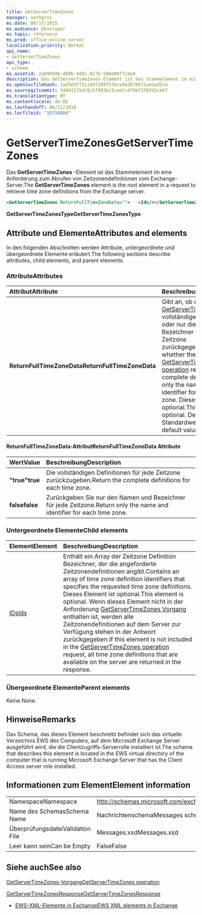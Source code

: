 ```yaml
---
title: GetServerTimeZones
manager: sethgros
ms.date: 09/17/2015
ms.audience: Developer
ms.topic: reference
ms.prod: office-online-server
localization_priority: Normal
api_name:
- GetServerTimeZones
api_type:
- schema
ms.assetid: 2a89098b-d89b-4d01-827b-50be00f7cbe9
description: Das GetServerTimeZones-Element ist das Stammelement im eine Anforderung zum Abrufen von Zeitzonendefinitionen vom Exchange-Server.
ms.openlocfilehash: 1ad503ff312497189f57bce9a3670571aedad5ce
ms.sourcegitcommit: 34041125dc8c5f993b21cebfc4f8b72f0fd2cb6f
ms.translationtype: MT
ms.contentlocale: de-DE
ms.lasthandoff: 06/11/2018
ms.locfileid: "19758804"
---
```

# <a name="getservertimezones"></a><span data-ttu-id="cf0c7-103">GetServerTimeZones</span><span class="sxs-lookup"><span data-stu-id="cf0c7-103">GetServerTimeZones</span></span>

<span data-ttu-id="cf0c7-104">Das **GetServerTimeZones** -Element ist das Stammelement im eine Anforderung zum Abrufen von Zeitzonendefinitionen vom Exchange-Server.</span><span class="sxs-lookup"><span data-stu-id="cf0c7-104">The **GetServerTimeZones** element is the root element in a request to retrieve time zone definitions from the Exchange server.</span></span> 
  
```xml
<GetServerTimeZones ReturnFullTimeZoneData="">   <Ids/></GetServerTimeZones>
```

 <span data-ttu-id="cf0c7-105">**GetServerTimeZonesType**</span><span class="sxs-lookup"><span data-stu-id="cf0c7-105">**GetServerTimeZonesType**</span></span>
## <a name="attributes-and-elements"></a><span data-ttu-id="cf0c7-106">Attribute und Elemente</span><span class="sxs-lookup"><span data-stu-id="cf0c7-106">Attributes and elements</span></span>

<span data-ttu-id="cf0c7-107">In den folgenden Abschnitten werden Attribute, untergeordnete und übergeordnete Elemente erläutert.</span><span class="sxs-lookup"><span data-stu-id="cf0c7-107">The following sections describe attributes, child elements, and parent elements.</span></span>
  
### <a name="attributes"></a><span data-ttu-id="cf0c7-108">Attribute</span><span class="sxs-lookup"><span data-stu-id="cf0c7-108">Attributes</span></span>

|<span data-ttu-id="cf0c7-109">**Attribut**</span><span class="sxs-lookup"><span data-stu-id="cf0c7-109">**Attribute**</span></span>|<span data-ttu-id="cf0c7-110">**Beschreibung**</span><span class="sxs-lookup"><span data-stu-id="cf0c7-110">**Description**</span></span>|
|:-----|:-----|
|<span data-ttu-id="cf0c7-111">**ReturnFullTimeZoneData**</span><span class="sxs-lookup"><span data-stu-id="cf0c7-111">**ReturnFullTimeZoneData**</span></span> <br/> |<span data-ttu-id="cf0c7-112">Gibt an, ob der [Vorgang GetServerTimeZones](getservertimezones-operation.md) die vollständige Definition oder nur die Namen und Bezeichner für jede Zeitzone zurückgegeben.</span><span class="sxs-lookup"><span data-stu-id="cf0c7-112">Specifies whether the [GetServerTimeZones operation](getservertimezones-operation.md) returns the complete definition or only the name and identifier for each time zone.</span></span> <span data-ttu-id="cf0c7-113">Dieses Attribut ist optional.</span><span class="sxs-lookup"><span data-stu-id="cf0c7-113">This attribute is optional.</span></span> <span data-ttu-id="cf0c7-114">Der Standardwert ist **true**.</span><span class="sxs-lookup"><span data-stu-id="cf0c7-114">The default value is **true**.</span></span>  <br/> |
   
#### <a name="returnfulltimezonedata-attribute"></a><span data-ttu-id="cf0c7-115">ReturnFullTimeZoneData-Attribut</span><span class="sxs-lookup"><span data-stu-id="cf0c7-115">ReturnFullTimeZoneData Attribute</span></span>

|<span data-ttu-id="cf0c7-116">**Wert**</span><span class="sxs-lookup"><span data-stu-id="cf0c7-116">**Value**</span></span>|<span data-ttu-id="cf0c7-117">**Beschreibung**</span><span class="sxs-lookup"><span data-stu-id="cf0c7-117">**Description**</span></span>|
|:-----|:-----|
|<span data-ttu-id="cf0c7-118">**"true"**</span><span class="sxs-lookup"><span data-stu-id="cf0c7-118">**true**</span></span> <br/> |<span data-ttu-id="cf0c7-119">Die vollständigen Definitionen für jede Zeitzone zurückzugeben.</span><span class="sxs-lookup"><span data-stu-id="cf0c7-119">Return the complete definitions for each time zone.</span></span>  <br/> |
|<span data-ttu-id="cf0c7-120">**false**</span><span class="sxs-lookup"><span data-stu-id="cf0c7-120">**false**</span></span> <br/> |<span data-ttu-id="cf0c7-121">Zurückgeben Sie nur den Namen und Bezeichner für jede Zeitzone.</span><span class="sxs-lookup"><span data-stu-id="cf0c7-121">Return only the name and identifier for each time zone.</span></span>  <br/> |
   
### <a name="child-elements"></a><span data-ttu-id="cf0c7-122">Untergeordnete Elemente</span><span class="sxs-lookup"><span data-stu-id="cf0c7-122">Child elements</span></span>

|<span data-ttu-id="cf0c7-123">**Element**</span><span class="sxs-lookup"><span data-stu-id="cf0c7-123">**Element**</span></span>|<span data-ttu-id="cf0c7-124">**Beschreibung**</span><span class="sxs-lookup"><span data-stu-id="cf0c7-124">**Description**</span></span>|
|:-----|:-----|
|[<span data-ttu-id="cf0c7-125">IDs</span><span class="sxs-lookup"><span data-stu-id="cf0c7-125">Ids</span></span>](ids.md) <br/> |<span data-ttu-id="cf0c7-126">Enthält ein Array der Zeitzone Definition Bezeichner, der die angeforderte Zeitzonendefinitionen angibt.</span><span class="sxs-lookup"><span data-stu-id="cf0c7-126">Contains an array of time zone definition identifiers that specifies the requested time zone definitions.</span></span> <span data-ttu-id="cf0c7-127">Dieses Element ist optional.</span><span class="sxs-lookup"><span data-stu-id="cf0c7-127">This element is optional.</span></span> <span data-ttu-id="cf0c7-128">Wenn dieses Element nicht in der Anforderung [GetServerTimeZones Vorgang](getservertimezones-operation.md) enthalten ist, werden alle Zeitzonendefinitionen auf dem Server zur Verfügung stehen in der Antwort zurückgegeben.</span><span class="sxs-lookup"><span data-stu-id="cf0c7-128">If this element is not included in the [GetServerTimeZones operation](getservertimezones-operation.md) request, all time zone definitions that are available on the server are returned in the response.</span></span>  <br/> |
   
### <a name="parent-elements"></a><span data-ttu-id="cf0c7-129">Übergeordnete Elemente</span><span class="sxs-lookup"><span data-stu-id="cf0c7-129">Parent elements</span></span>

<span data-ttu-id="cf0c7-130">Keine.</span><span class="sxs-lookup"><span data-stu-id="cf0c7-130">None.</span></span>
  
## <a name="remarks"></a><span data-ttu-id="cf0c7-131">Hinweise</span><span class="sxs-lookup"><span data-stu-id="cf0c7-131">Remarks</span></span>

<span data-ttu-id="cf0c7-132">Das Schema, das dieses Element beschreibt befindet sich das virtuelle Verzeichnis EWS des Computers, auf dem Microsoft Exchange Server ausgeführt wird, die die Clientzugriffs-Serverrolle installiert ist.</span><span class="sxs-lookup"><span data-stu-id="cf0c7-132">The schema that describes this element is located in the EWS virtual directory of the computer that is running Microsoft Exchange Server that has the Client Access server role installed.</span></span>
  
## <a name="element-information"></a><span data-ttu-id="cf0c7-133">Informationen zum Element</span><span class="sxs-lookup"><span data-stu-id="cf0c7-133">Element information</span></span>

|||
|:-----|:-----|
|<span data-ttu-id="cf0c7-134">Namespace</span><span class="sxs-lookup"><span data-stu-id="cf0c7-134">Namespace</span></span>  <br/> |http://schemas.microsoft.com/exchange/services/2006/messages  <br/> |
|<span data-ttu-id="cf0c7-135">Name des Schemas</span><span class="sxs-lookup"><span data-stu-id="cf0c7-135">Schema Name</span></span>  <br/> |<span data-ttu-id="cf0c7-136">Nachrichtenschema</span><span class="sxs-lookup"><span data-stu-id="cf0c7-136">Messages schema</span></span>  <br/> |
|<span data-ttu-id="cf0c7-137">Überprüfungsdatei</span><span class="sxs-lookup"><span data-stu-id="cf0c7-137">Validation File</span></span>  <br/> |<span data-ttu-id="cf0c7-138">Messages.xsd</span><span class="sxs-lookup"><span data-stu-id="cf0c7-138">Messages.xsd</span></span>  <br/> |
|<span data-ttu-id="cf0c7-139">Leer kann sein</span><span class="sxs-lookup"><span data-stu-id="cf0c7-139">Can be Empty</span></span>  <br/> |<span data-ttu-id="cf0c7-140">False</span><span class="sxs-lookup"><span data-stu-id="cf0c7-140">False</span></span>  <br/> |
   
## <a name="see-also"></a><span data-ttu-id="cf0c7-141">Siehe auch</span><span class="sxs-lookup"><span data-stu-id="cf0c7-141">See also</span></span>



[<span data-ttu-id="cf0c7-142">GetServerTimeZones-Vorgang</span><span class="sxs-lookup"><span data-stu-id="cf0c7-142">GetServerTimeZones operation</span></span>](getservertimezones-operation.md)
  
[<span data-ttu-id="cf0c7-143">GetServerTimeZonesResponse</span><span class="sxs-lookup"><span data-stu-id="cf0c7-143">GetServerTimeZonesResponse</span></span>](getservertimezonesresponse.md)


- [<span data-ttu-id="cf0c7-144">EWS-XML-Elemente in Exchange</span><span class="sxs-lookup"><span data-stu-id="cf0c7-144">EWS XML elements in Exchange</span></span>](ews-xml-elements-in-exchange.md)

